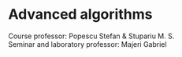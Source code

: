 # Advanced algorithms

Course professor: Popescu Stefan & Stupariu M. S. \
Seminar and laboratory professor: Majeri Gabriel